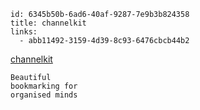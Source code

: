 ```
id: 6345b50b-6ad6-40af-9287-7e9b3b824358
title: channelkit
links:
  - abb11492-3159-4d39-8c93-6476cbcb44b2
```

[channelkit](https://channelkit.com/landing/home)

```
Beautiful
bookmarking for
organised minds
```
